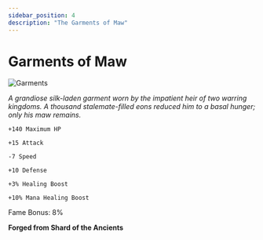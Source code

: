 ```yaml
---
sidebar_position: 4
description: "The Garments of Maw"
---
```


# Garments of Maw

![Garments](https://vwiki.valorserver.com/api/item/picture/garments%20of%20maw)

<i>A grandiose silk-laden garment worn by the impatient heir of two warring kingdoms. A thousand stalemate-filled eons reduced him to a basal hunger; only his maw remains.</i>

    +140 Maximum HP
    
    +15 Attack
    
    -7 Speed
    
    +10 Defense
    
    +3% Healing Boost
    
    +10% Mana Healing Boost
    
Fame Bonus: 8%

**Forged from Shard of the Ancients**
